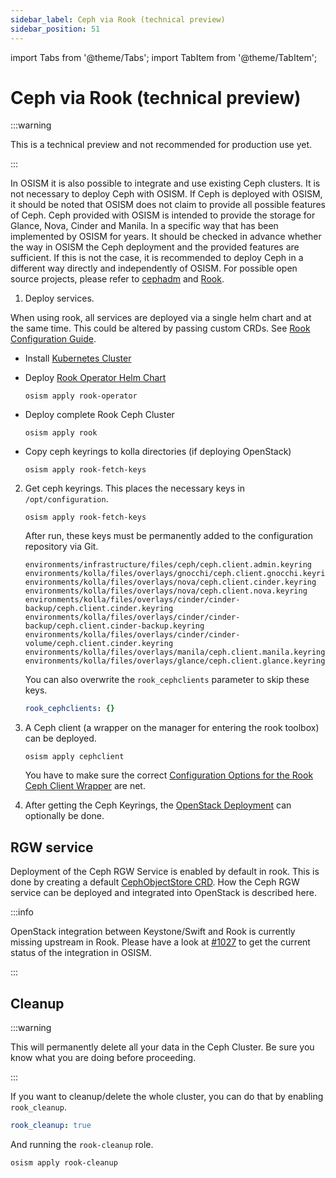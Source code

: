 ```yaml
---
sidebar_label: Ceph via Rook (technical preview)
sidebar_position: 51
---
```


import Tabs from '@theme/Tabs';
import TabItem from '@theme/TabItem';

# Ceph via Rook (technical preview)

:::warning

This is a technical preview and not recommended for production use yet.

:::

In OSISM it is also possible to integrate and use existing Ceph clusters. It
is not necessary to deploy Ceph with OSISM. If Ceph is deployed with OSISM, it
should be noted that OSISM does not claim to provide all possible features of Ceph.
Ceph provided with OSISM is intended to provide the storage for Glance, Nova, Cinder
and Manila. In a specific way that has been implemented by OSISM for years. It
should be checked in advance whether the way in OSISM the Ceph deployment and the
provided features are sufficient. If this is not the case, it is recommended to
deploy Ceph in a different way directly and independently of OSISM. For possible
open source projects, please refer to
[cephadm](https://docs.ceph.com/en/latest/cephadm/index.html) and
[Rook](https://rook.io).

1. Deploy services.

When using rook, all services are deployed via a single helm chart and at the same time. This could be altered by passing custom CRDs. See [Rook Configuration Guide](../../configuration-guide/rook).


   * Install [Kubernetes Cluster](../../deploy-guide/services/kubernetes.md)

   * Deploy [Rook Operator Helm Chart](https://rook.io/docs/rook/latest/Helm-Charts/operator-chart/)

     ```
     osism apply rook-operator
     ```

   * Deploy complete Rook Ceph Cluster

     ```
     osism apply rook
     ```

   * Copy ceph keyrings to kolla directories (if deploying OpenStack)

     ```
     osism apply rook-fetch-keys
     ```


2. Get ceph keyrings. This places the necessary keys in `/opt/configuration`.

   ```
   osism apply rook-fetch-keys
   ```

   After run, these keys must be permanently added to the configuration repository
   via Git.

   ```
   environments/infrastructure/files/ceph/ceph.client.admin.keyring
   environments/kolla/files/overlays/gnocchi/ceph.client.gnocchi.keyring
   environments/kolla/files/overlays/nova/ceph.client.cinder.keyring
   environments/kolla/files/overlays/nova/ceph.client.nova.keyring
   environments/kolla/files/overlays/cinder/cinder-backup/ceph.client.cinder.keyring
   environments/kolla/files/overlays/cinder/cinder-backup/ceph.client.cinder-backup.keyring
   environments/kolla/files/overlays/cinder/cinder-volume/ceph.client.cinder.keyring
   environments/kolla/files/overlays/manila/ceph.client.manila.keyring
   environments/kolla/files/overlays/glance/ceph.client.glance.keyring
   ```

   You can also overwrite the `rook_cephclients` parameter to skip
   these keys.

   ```yaml title="environments/rook/configuration.yml"
   rook_cephclients: {}
   ```

3. A Ceph client (a wrapper on the manager for entering the rook toolbox) can be deployed.

   ```
   osism apply cephclient
   ```

   You have to make sure the correct [Configuration Options for the Rook Ceph Client Wrapper](../../configuration-guide/rook.md#client) are net.

4. After getting the Ceph Keyrings, the [OpenStack Deployment](../../deploy-guide/services/openstack.md) can optionally be done.

## RGW service

Deployment of the Ceph RGW Service is enabled by default in rook. This is done by creating a default [CephObjectStore CRD](https://rook.io/docs/rook/latest-release/CRDs/Object-Storage/ceph-object-store-crd/). How the Ceph RGW service can be deployed and integrated into OpenStack is described here.

:::info

OpenStack integration between Keystone/Swift and Rook is currently missing upstream in Rook. Please have a look at [#1027](https://github.com/orgs/SovereignCloudStack/projects/18/views/1?layout=board&pane=issue&itemId=63889060) to get the current status of the integration in OSISM.

:::

## Cleanup

:::warning

This will permanently delete all your data in the Ceph Cluster. Be sure you know what you are doing before proceeding.

:::

If you want to cleanup/delete the whole cluster, you can do that by enabling `rook_cleanup`.


   ```yaml title="environments/rook/configuration.yml"
   rook_cleanup: true
   ```

And running the `rook-cleanup` role.

  ```
  osism apply rook-cleanup
  ```
